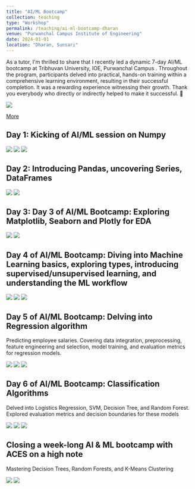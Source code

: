 ```yaml
---
title: "AI/ML Bootcamp"
collection: teaching
type: "Workshop"
permalink: /teaching/ai-ml-bootcamp-dharan
venue: "Purwanchal Campus Institute of Engineering"
date: 2024-01-01
location: "Dharan, Sunsari"
---
```


As a tutor, I'm thrilled to share that I recently led a dynamic 7-day AI/ML bootcamp at Tribhuvan University, IOE, Purwanchal Campus . Throughout the program, participants delved into practical, hands-on training within a comprehensive learning environment, resulting in their successful completion. It was a rewarding experience witnessing their growth. Thank you everybody who directly or indirectly helped to make it successful. 🙏 

<img src="https://media.licdn.com/dms/image/D4D22AQEifzMRUiaNmg/feedshare-shrink_2048_1536/0/1704642605571?e=1717632000&v=beta&t=5XyGo7D57oSy7spv_-LEEOeUVsc_YSmuhfpTOMIr2rA">

[More](https://www.linkedin.com/posts/kshitizregmi_as-a-tutor-im-thrilled-to-share-that-i-activity-7149789327433048064-2qjz)

## Day 1: Kicking of AI/ML session on Numpy

<img src="https://scontent.fktm8-1.fna.fbcdn.net/v/t39.30808-6/415786250_676721657967100_5190032722906265805_n.jpg?_nc_cat=101&ccb=1-7&_nc_sid=5f2048&_nc_ohc=kwkiBSLm1agQ7kNvgFm5nNQ&_nc_ht=scontent.fktm8-1.fna&oh=00_AfBKZJeUnWE9mx5oNFzeYRD3-9ftwjqDb5wXFg_5zPPc2g&oe=66380661">

<img src="https://scontent.fktm8-1.fna.fbcdn.net/v/t39.30808-6/415823209_676721734633759_3705338559636918481_n.jpg?_nc_cat=100&ccb=1-7&_nc_sid=5f2048&_nc_ohc=Oemf46TggmAQ7kNvgHxH5VL&_nc_ht=scontent.fktm8-1.fna&oh=00_AfDx1l4kq1Ho-KTPnUYcPQsv7uNrmx7TkaZcCfC9Tq5Bxw&oe=6637E829">

<img src="https://scontent.fktm8-1.fna.fbcdn.net/v/t39.30808-6/415831260_676721577967108_2365378328321422123_n.jpg?_nc_cat=102&ccb=1-7&_nc_sid=5f2048&_nc_ohc=jX5WFQi13UIQ7kNvgEqyYGs&_nc_ht=scontent.fktm8-1.fna&oh=00_AfDvh6YOJk77vWgWxPYjn1LjQGAk0ji7l30U8Wf3TnsY_g&oe=6637F09F">


## Day 2:  Introducing Pandas, uncovering Series, DataFrames
<img src="https://scontent.fktm8-1.fna.fbcdn.net/v/t39.30808-6/415008676_677319797907286_4771569731851794316_n.jpg?_nc_cat=109&ccb=1-7&_nc_sid=5f2048&_nc_ohc=Xbc4ivY2Pm0Q7kNvgH3-KAn&_nc_ht=scontent.fktm8-1.fna&oh=00_AfBFNq5hHUy42-RTxFCicXORbSFDQV1Hf7AIE650QzYkJQ&oe=66380866">

<img src="https://scontent.fktm8-1.fna.fbcdn.net/v/t39.30808-6/414953459_677319371240662_321775345551970139_n.jpg?_nc_cat=108&ccb=1-7&_nc_sid=5f2048&_nc_ohc=pZuqNQ1yFBEQ7kNvgF71Kv-&_nc_ht=scontent.fktm8-1.fna&oh=00_AfBr-bE0uQidn--KdckhtRNGOWf3kTeuTh56D31snToF9w&oe=6637FB96">

## Day 3: Day 3 of AI/ML Bootcamp:  Exploring Matplotlib, Seaborn and Plotly for EDA

<img src="https://scontent.fktm8-1.fna.fbcdn.net/v/t39.30808-6/414947496_677898541182745_4021154683464217082_n.jpg?_nc_cat=109&ccb=1-7&_nc_sid=5f2048&_nc_ohc=Lbn3r0JV2lsQ7kNvgGG3fDq&_nc_ht=scontent.fktm8-1.fna&oh=00_AfAj-ukpBrrx98hVYTyiJ9E9dljoBXzyWw1NNzINt3NFAQ&oe=66380F7A">

<img src="https://scontent.fktm8-1.fna.fbcdn.net/v/t39.30808-6/414909805_677897851182814_3008579052782412712_n.jpg?_nc_cat=104&ccb=1-7&_nc_sid=5f2048&_nc_ohc=euupGXiwyN0Q7kNvgEPKKMS&_nc_ht=scontent.fktm8-1.fna&oh=00_AfBJ_YEootzfjQZ_kVM5-ZiwiFNjxKPiAdm9dkC5HK3xsw&oe=6637FBF4">

## Day 4 of AI/ML Bootcamp: Diving into Machine Learning basics, exploring types, introducing supervised/unsupervised learning, and understanding the ML workflow

<img src="https://scontent.fktm8-1.fna.fbcdn.net/v/t39.30808-6/415319490_678390104466922_173236383017884368_n.jpg?_nc_cat=102&ccb=1-7&_nc_sid=5f2048&_nc_ohc=_69V6U9dlJoQ7kNvgFaskIs&_nc_ht=scontent.fktm8-1.fna&oh=00_AfBwabSEg_n277E2A9BQ6PSilX9lSieBmNUiBuj0jAQc5g&oe=66380569">

<img src="https://scontent.fktm8-1.fna.fbcdn.net/v/t39.30808-6/415181672_678390041133595_1075744478476990124_n.jpg?_nc_cat=105&ccb=1-7&_nc_sid=5f2048&_nc_ohc=1MdHzaX5ar4Q7kNvgGJlGcO&_nc_ht=scontent.fktm8-1.fna&oh=00_AfDXnjQEg5GI6JbxhiPRQoBoBlMpnJJOZKBRLeBJ6TE-_Q&oe=663812CC">

<img src="https://scontent.fktm8-1.fna.fbcdn.net/v/t39.30808-6/414957474_678390154466917_8021764376710546056_n.jpg?_nc_cat=102&ccb=1-7&_nc_sid=5f2048&_nc_ohc=MK56cnxc78gQ7kNvgGNq-Di&_nc_ht=scontent.fktm8-1.fna&oh=00_AfB9E4NYbYsemRJaFkDSOtU1Drg1PjOPiod3KzD58L8JRA&oe=66380BF3">

## Day 5 of AI/ML Bootcamp: Delving into Regression algorithm

Predicting employee salaries. Covering data integration, preprocessing, feature engineering and selection, model training, and evaluation metrics for regression models.

<img src="https://scontent.fktm8-1.fna.fbcdn.net/v/t39.30808-6/416202268_678944061078193_9036596257101387155_n.jpg?stp=cp6_dst-jpg&_nc_cat=106&ccb=1-7&_nc_sid=5f2048&_nc_ohc=1QucEohWu-4Q7kNvgEjlFdQ&_nc_ht=scontent.fktm8-1.fna&oh=00_AfB8Kiznfl_AC7hcKJz9myZKVZA0BiptzGD5ixBiMY93sg&oe=6637E9B5">

<img src="https://scontent.fktm8-1.fna.fbcdn.net/v/t39.30808-6/415966789_678944121078187_5442439016011229359_n.jpg?stp=cp6_dst-jpg&_nc_cat=105&ccb=1-7&_nc_sid=5f2048&_nc_ohc=g_GCAF1Gn0EQ7kNvgFBf7Iy&_nc_ht=scontent.fktm8-1.fna&oh=00_AfB4FBXmTMq4_gVQnpGjKi919TfgkzkC8QOMXspJ3mt3Mw&oe=6637FA3D">

<img src="https://media.licdn.com/dms/image/D4D22AQEShn7SnNyKsg/feedshare-shrink_2048_1536/0/1704642601631?e=1717632000&v=beta&t=3rLaUkUhsCvXI5uJl6wHwnyxRY0LUt4OtTVxlgT3R1Y">


## Day 6 of AI/ML Bootcamp: Classification Algorithms

Delved into Logistics Regression, SVM, Decision Tree, and Random Forest. Explored evaluation metrics and decision boundaries for these models

<img src="https://scontent.fktm8-1.fna.fbcdn.net/v/t39.30808-6/415490261_679491994356733_8041708445873094098_n.jpg?_nc_cat=103&ccb=1-7&_nc_sid=5f2048&_nc_ohc=s-jGN9GDQGUQ7kNvgFdj_DP&_nc_ht=scontent.fktm8-1.fna&oh=00_AfAfmLZCBTKrK4puvEwTJyanR9BrFcrcCI-sQTX7EoXRNA&oe=6637EE6D">

<img src="https://media.licdn.com/dms/image/D4D22AQGDynKLfv-xDw/feedshare-shrink_2048_1536/0/1704642602998?e=1717632000&v=beta&t=hXtnn-sJmfGb7mKrmyKYqfl3LvR-ScwjB-g_MWh_ouQ">

<img src="https://media.licdn.com/dms/image/D4D22AQFc-QxVhgzA1A/feedshare-shrink_2048_1536/0/1704642599180?e=1717632000&v=beta&t=VJL7dPuiIFuYyyV4CZMk6JFRvzKa9nb3eHgNxM6-cpQ">

## Closing a week-long AI & ML bootcamp with ACES on a high note

Mastering Decision Trees, Random Forests, and K-Means Clustering


<img src="https://media.licdn.com/dms/image/D4D22AQE3HPnzKdY0sA/feedshare-shrink_1280/0/1704642608144?e=1717632000&v=beta&t=nAPldonKohf5vxnlwJgzGinTkm8meOCw2uNwvfh2x-E">

<img src="https://media.licdn.com/dms/image/D4D22AQECcu2k5PuKWA/feedshare-shrink_1280/0/1704642606720?e=1717632000&v=beta&t=xqXGT2pTYefKUINZgXUJWNeij-FbTDDIvRK0B0U5NJU">

